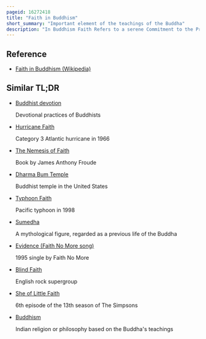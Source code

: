 ```yaml
---
pageid: 16272418
title: "Faith in Buddhism"
short_summary: "Important element of the teachings of the Buddha"
description: "In Buddhism Faith Refers to a serene Commitment to the Practice of the Buddha's Teaching and Trust in enlightened or highly developed Beings such as Buddhas or Bodhisattvas. Buddhists often recognize multiple Objects of Faith but many are especially dedicated to one particular Example such as one particular Buddha. Faith may not only be Devotion to a Person but exists in Relation to buddhist Concepts like the Effectiveness of Karma and the Possibility of Enlightenment."
---
```


## Reference

- [Faith in Buddhism (Wikipedia)](https://en.wikipedia.org/?curid=16272418)

## Similar TL;DR

- [Buddhist devotion](/tldr/en/buddhist-devotion)

  Devotional practices of Buddhists

- [Hurricane Faith](/tldr/en/hurricane-faith)

  Category 3 Atlantic hurricane in 1966

- [The Nemesis of Faith](/tldr/en/the-nemesis-of-faith)

  Book by James Anthony Froude

- [Dharma Bum Temple](/tldr/en/dharma-bum-temple)

  Buddhist temple in the United States

- [Typhoon Faith](/tldr/en/typhoon-faith)

  Pacific typhoon in 1998

- [Sumedha](/tldr/en/sumedha)

  A mythological figure, regarded as a previous life of the Buddha

- [Evidence (Faith No More song)](/tldr/en/evidence-faith-no-more-song)

  1995 single by Faith No More

- [Blind Faith](/tldr/en/blind-faith)

  English rock supergroup

- [She of Little Faith](/tldr/en/she-of-little-faith)

  6th episode of the 13th season of The Simpsons

- [Buddhism](/tldr/en/buddhism)

  Indian religion or philosophy based on the Buddha's teachings
